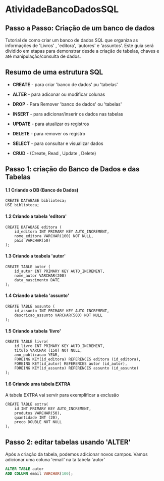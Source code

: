 # AtividadeBancoDadosSQL

## Passo a Passo: Criação de um banco de dados
Tutorial de como criar um banco de dados SQL que organiza as informações de 'Livros' , 'editora', 'autores' e 'assuntos'.
Este guia será dividido em etapas para demonstrar desde a criação de tabelas, chaves e até manipulação/consulta de dados.

## Resumo de uma estrutura SQL

* __CREATE__ - para criar 'banco de dados' pu 'tabelas'

* __ALTER__ - para adiconar ou modificar colunas

* __DROP__ - Para Remover 'banco de dados' ou 'tabelas'

* __INSERT__ - para adicionar/inserir os dados nas tabelas

* __UPDATE__ - para atualizar os registros

* __DELETE__ - para remover os registro

* __SELECT__ - para consultar e visualizar dados

* __CRUD__ - (Create, Read , Update , Delete)

## Passo 1: criação do Banco de Dados e das Tabelas
#### 1.1 Criando o DB (Banco de Dados)

```
CREATE DATABASE biblioteca;
USE biblioteca;
```

#### 1.2 Criando a tabela 'editora'
```
CREATE DATABASE editora (
    id_editora INT PRIMARY KEY AUTO_INCREMENT,
    nome_editora VARCHAR(100) NOT NULL,
    pais VARCHAR(50)
);
```

#### 1.3 Criando a teabela 'autor'

```
CREATE TABLE autor (
    id_autor INT PRIMARY KEY AUTO_INCREMENT,
    nome_autor VARCHAR(200)
    data_nascimento DATE
);
```

#### 1.4 Criando a tabela 'assunto'
```
CREATE TABLE assunto (
    id_assunto INT PRIMARY KEY AUTO INCREMENT,
    descricao_assunto VARCHAR(500) NOT NULL
);
```

#### 1.5 Criando a tabela 'livro'
```
CREATE TABLE livro(
    id_livro INT PRIMARY KEY AUTO_INCREMENT,
    titulo VARCHAR (150) NOT NULL,
    ano_publicacao YEAR,
    FOREING KEY(id_editora) REFERENCES editora (id_editora),
    FOREING KEY(id_autor) REFERENCES autor (id_autor),
    FOREING KEY(id_assunto) REFERENCES assunto (id_assunto)
);
```

#### 1.6 Criando uma tabela EXTRA
A tabela EXTRA vai servir para exemplificar a exclusão
```
CREATE TABLE extra(
    id INT PRIMARY KEY AUTO_INCREMENT,
    produtos VARCHAR(50),
    quantidade INT (20),
    preco DOUBLE NOT NULL
);
```

## Passo 2: editar tabelas usando 'ALTER'
Após a criação da tabela, podemos adicionar novos campos. Vamos adicionar uma coluna 'email' na ta tabela 'autor'

```SQL
ALTER TABLE autor
ADD COLUMN email VARCHAR(100);
```
